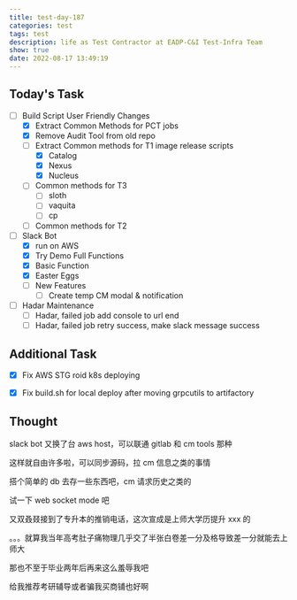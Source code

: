 ```yaml
---
title: test-day-187
categories: test
tags: test
description: life as Test Contractor at EADP-C&I Test-Infra Team
show: true
date: 2022-08-17 13:49:19
---
```

## Today's Task

- [ ] Build Script User Friendly Changes
  - [x] Extract Common Methods for PCT jobs
  - [x] Remove Audit Tool from old repo
  - [ ] Extract Common methods for T1 image release scripts
    - [x] Catalog
    - [x] Nexus
    - [x] Nucleus
  - [ ] Common methods for T3
    - [ ] sloth
    - [ ] vaquita
    - [ ] cp
  - [ ] Common methods for T2

- [ ] Slack Bot
  - [x] run on AWS
  - [x] Try Demo Full Functions
  - [x] Basic Function
  - [x] Easter Eggs
  - [ ] New Features
    - [ ] Create temp CM modal & notification

- [ ] Hadar Maintenance
  - [ ] Hadar, failed job add console to url end
  - [ ] Hadar, failed job retry success, make slack message success

## Additional Task 

- [x] Fix AWS STG roid k8s deploying
- [x] Fix build.sh for local deploy after moving grpcutils to artifactory


## Thought

slack bot 又换了台 aws host，可以联通 gitlab 和 cm tools 那种

这样就自由许多啦，可以同步源码，拉 cm 信息之类的事情

搭个简单的 db 去存一些东西吧，cm 请求历史之类的

试一下 web socket mode 吧

又双叒叕接到了专升本的推销电话，这次宣成是上师大学历提升 xxx 的

。。。就算我当年高考肚子痛物理几乎交了半张白卷差一分及格导致差一分就能去上师大

那也不至于毕业两年后再来这么羞辱我吧

给我推荐考研辅导或者骗我买商铺也好啊
